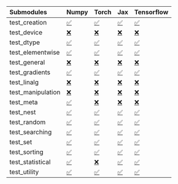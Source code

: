 | Submodules        | Numpy                                                                                                                           | Torch                                                                                                                           | Jax                                                                                                                             | Tensorflow                                                                                                                      |
|:------------------|:--------------------------------------------------------------------------------------------------------------------------------|:--------------------------------------------------------------------------------------------------------------------------------|:--------------------------------------------------------------------------------------------------------------------------------|:--------------------------------------------------------------------------------------------------------------------------------|
| test_creation     | <a href="https://github.com/unifyai/ivy/runs/7940295724?check_suite_focus=true" rel="noopener noreferrer" target="_blank">✅</a> | <a href="https://github.com/unifyai/ivy/runs/7940296260?check_suite_focus=true" rel="noopener noreferrer" target="_blank">✅</a> | <a href="https://github.com/unifyai/ivy/runs/7940296694?check_suite_focus=true" rel="noopener noreferrer" target="_blank">✅</a> | <a href="https://github.com/unifyai/ivy/runs/7940297104?check_suite_focus=true" rel="noopener noreferrer" target="_blank">✅</a> |
| test_device       | <a href="https://github.com/unifyai/ivy/runs/7940295761?check_suite_focus=true" rel="noopener noreferrer" target="_blank">❌</a> | <a href="https://github.com/unifyai/ivy/runs/7940296301?check_suite_focus=true" rel="noopener noreferrer" target="_blank">❌</a> | <a href="https://github.com/unifyai/ivy/runs/7940296716?check_suite_focus=true" rel="noopener noreferrer" target="_blank">❌</a> | <a href="https://github.com/unifyai/ivy/runs/7940297135?check_suite_focus=true" rel="noopener noreferrer" target="_blank">❌</a> |
| test_dtype        | <a href="https://github.com/unifyai/ivy/runs/7940295810?check_suite_focus=true" rel="noopener noreferrer" target="_blank">✅</a> | <a href="https://github.com/unifyai/ivy/runs/7940296330?check_suite_focus=true" rel="noopener noreferrer" target="_blank">✅</a> | <a href="https://github.com/unifyai/ivy/runs/7940296747?check_suite_focus=true" rel="noopener noreferrer" target="_blank">✅</a> | <a href="https://github.com/unifyai/ivy/runs/7940297164?check_suite_focus=true" rel="noopener noreferrer" target="_blank">✅</a> |
| test_elementwise  | <a href="https://github.com/unifyai/ivy/runs/7940295852?check_suite_focus=true" rel="noopener noreferrer" target="_blank">✅</a> | <a href="https://github.com/unifyai/ivy/runs/7940296362?check_suite_focus=true" rel="noopener noreferrer" target="_blank">✅</a> | <a href="https://github.com/unifyai/ivy/runs/7940296774?check_suite_focus=true" rel="noopener noreferrer" target="_blank">✅</a> | <a href="https://github.com/unifyai/ivy/runs/7940297201?check_suite_focus=true" rel="noopener noreferrer" target="_blank">✅</a> |
| test_general      | <a href="https://github.com/unifyai/ivy/runs/7940295886?check_suite_focus=true" rel="noopener noreferrer" target="_blank">❌</a> | <a href="https://github.com/unifyai/ivy/runs/7940296388?check_suite_focus=true" rel="noopener noreferrer" target="_blank">❌</a> | <a href="https://github.com/unifyai/ivy/runs/7940296788?check_suite_focus=true" rel="noopener noreferrer" target="_blank">❌</a> | <a href="https://github.com/unifyai/ivy/runs/7940297236?check_suite_focus=true" rel="noopener noreferrer" target="_blank">❌</a> |
| test_gradients    | <a href="https://github.com/unifyai/ivy/runs/7940295914?check_suite_focus=true" rel="noopener noreferrer" target="_blank">✅</a> | <a href="https://github.com/unifyai/ivy/runs/7940296412?check_suite_focus=true" rel="noopener noreferrer" target="_blank">✅</a> | <a href="https://github.com/unifyai/ivy/runs/7940296817?check_suite_focus=true" rel="noopener noreferrer" target="_blank">✅</a> | <a href="https://github.com/unifyai/ivy/runs/7940297268?check_suite_focus=true" rel="noopener noreferrer" target="_blank">✅</a> |
| test_linalg       | <a href="https://github.com/unifyai/ivy/runs/7940295943?check_suite_focus=true" rel="noopener noreferrer" target="_blank">❌</a> | <a href="https://github.com/unifyai/ivy/runs/7940296437?check_suite_focus=true" rel="noopener noreferrer" target="_blank">❌</a> | <a href="https://github.com/unifyai/ivy/runs/7940296837?check_suite_focus=true" rel="noopener noreferrer" target="_blank">❌</a> | <a href="https://github.com/unifyai/ivy/runs/7940297296?check_suite_focus=true" rel="noopener noreferrer" target="_blank">❌</a> |
| test_manipulation | <a href="https://github.com/unifyai/ivy/runs/7940295971?check_suite_focus=true" rel="noopener noreferrer" target="_blank">❌</a> | <a href="https://github.com/unifyai/ivy/runs/7940296465?check_suite_focus=true" rel="noopener noreferrer" target="_blank">❌</a> | <a href="https://github.com/unifyai/ivy/runs/7940296852?check_suite_focus=true" rel="noopener noreferrer" target="_blank">❌</a> | <a href="https://github.com/unifyai/ivy/runs/7940297327?check_suite_focus=true" rel="noopener noreferrer" target="_blank">❌</a> |
| test_meta         | <a href="https://github.com/unifyai/ivy/runs/7940295999?check_suite_focus=true" rel="noopener noreferrer" target="_blank">✅</a> | <a href="https://github.com/unifyai/ivy/runs/7940296482?check_suite_focus=true" rel="noopener noreferrer" target="_blank">❌</a> | <a href="https://github.com/unifyai/ivy/runs/7940296873?check_suite_focus=true" rel="noopener noreferrer" target="_blank">❌</a> | <a href="https://github.com/unifyai/ivy/runs/7940297354?check_suite_focus=true" rel="noopener noreferrer" target="_blank">❌</a> |
| test_nest         | <a href="https://github.com/unifyai/ivy/runs/7940296029?check_suite_focus=true" rel="noopener noreferrer" target="_blank">✅</a> | <a href="https://github.com/unifyai/ivy/runs/7940296507?check_suite_focus=true" rel="noopener noreferrer" target="_blank">✅</a> | <a href="https://github.com/unifyai/ivy/runs/7940296895?check_suite_focus=true" rel="noopener noreferrer" target="_blank">✅</a> | <a href="https://github.com/unifyai/ivy/runs/7940297394?check_suite_focus=true" rel="noopener noreferrer" target="_blank">✅</a> |
| test_random       | <a href="https://github.com/unifyai/ivy/runs/7940296059?check_suite_focus=true" rel="noopener noreferrer" target="_blank">✅</a> | <a href="https://github.com/unifyai/ivy/runs/7940296527?check_suite_focus=true" rel="noopener noreferrer" target="_blank">✅</a> | <a href="https://github.com/unifyai/ivy/runs/7940296919?check_suite_focus=true" rel="noopener noreferrer" target="_blank">✅</a> | <a href="https://github.com/unifyai/ivy/runs/7940297427?check_suite_focus=true" rel="noopener noreferrer" target="_blank">✅</a> |
| test_searching    | <a href="https://github.com/unifyai/ivy/runs/7940296089?check_suite_focus=true" rel="noopener noreferrer" target="_blank">✅</a> | <a href="https://github.com/unifyai/ivy/runs/7940296555?check_suite_focus=true" rel="noopener noreferrer" target="_blank">✅</a> | <a href="https://github.com/unifyai/ivy/runs/7940296944?check_suite_focus=true" rel="noopener noreferrer" target="_blank">✅</a> | <a href="https://github.com/unifyai/ivy/runs/7940297457?check_suite_focus=true" rel="noopener noreferrer" target="_blank">✅</a> |
| test_set          | <a href="https://github.com/unifyai/ivy/runs/7940296116?check_suite_focus=true" rel="noopener noreferrer" target="_blank">✅</a> | <a href="https://github.com/unifyai/ivy/runs/7940296588?check_suite_focus=true" rel="noopener noreferrer" target="_blank">✅</a> | <a href="https://github.com/unifyai/ivy/runs/7940296975?check_suite_focus=true" rel="noopener noreferrer" target="_blank">✅</a> | <a href="https://github.com/unifyai/ivy/runs/7940297500?check_suite_focus=true" rel="noopener noreferrer" target="_blank">✅</a> |
| test_sorting      | <a href="https://github.com/unifyai/ivy/runs/7940296147?check_suite_focus=true" rel="noopener noreferrer" target="_blank">✅</a> | <a href="https://github.com/unifyai/ivy/runs/7940296609?check_suite_focus=true" rel="noopener noreferrer" target="_blank">✅</a> | <a href="https://github.com/unifyai/ivy/runs/7940297004?check_suite_focus=true" rel="noopener noreferrer" target="_blank">✅</a> | <a href="https://github.com/unifyai/ivy/runs/7940297538?check_suite_focus=true" rel="noopener noreferrer" target="_blank">✅</a> |
| test_statistical  | <a href="https://github.com/unifyai/ivy/runs/7940296189?check_suite_focus=true" rel="noopener noreferrer" target="_blank">✅</a> | <a href="https://github.com/unifyai/ivy/runs/7940296638?check_suite_focus=true" rel="noopener noreferrer" target="_blank">❌</a> | <a href="https://github.com/unifyai/ivy/runs/7940297043?check_suite_focus=true" rel="noopener noreferrer" target="_blank">✅</a> | <a href="https://github.com/unifyai/ivy/runs/7940297580?check_suite_focus=true" rel="noopener noreferrer" target="_blank">✅</a> |
| test_utility      | <a href="https://github.com/unifyai/ivy/runs/7940296231?check_suite_focus=true" rel="noopener noreferrer" target="_blank">✅</a> | <a href="https://github.com/unifyai/ivy/runs/7940296667?check_suite_focus=true" rel="noopener noreferrer" target="_blank">✅</a> | <a href="https://github.com/unifyai/ivy/runs/7940297070?check_suite_focus=true" rel="noopener noreferrer" target="_blank">✅</a> | <a href="https://github.com/unifyai/ivy/runs/7940297614?check_suite_focus=true" rel="noopener noreferrer" target="_blank">✅</a> |